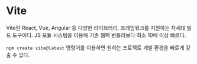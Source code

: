 # Vite
Vite란 React, Vue, Angular 등 다양한 라이브러리, 프레임워크를 지원하는 차세대 빌드 도구이다.
JS 모듈 시스템을 이용해 기존 웹팩 번들러보다 최소 10배 이상 빠르다.

`npm create vite@latest` 명령어를 이용하면 원하는 프로젝트 개발 환경을 빠르게 갖출 수 있다.